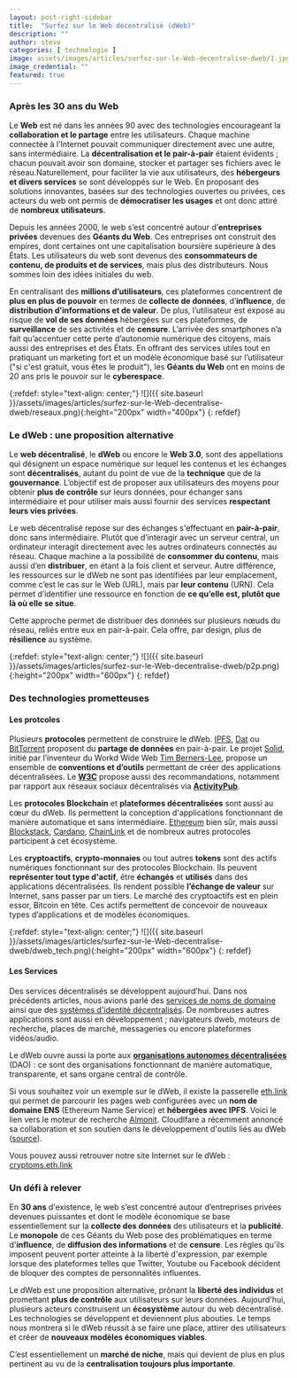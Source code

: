 ```yaml
---
layout: post-right-sidebar
title:  "Surfez sur le Web décentralisé (dWeb)"
description: ""
author: steve
categories: [ technologie ]
image: assets/images/articles/surfez-sur-le-Web-decentralise-dweb/1.jpg
image_credential: ""
featured: true
---
```


### Après les 30 ans du Web 

Le **Web** est né dans les années 90 avec des technologies encourageant la **collaboration et le partage** entre les utilisateurs. Chaque machine connectée à l’Internet pouvait communiquer directement avec une autre, sans intermédiaire. La **décentralisation et le pair-à-pair** étaient évidents ; chacun pouvait avoir son domaine, stocker et partager ses fichiers avec le réseau.Naturellement, pour faciliter la vie aux utilisateurs, des **hébergeurs et divers services** se sont développés sur le Web. En proposant des solutions innovantes, basées sur des technologies ouvertes ou privées, ces acteurs du web ont permis de **démocratiser les usages** et ont donc attiré de **nombreux utilisateurs**. 

Depuis les années 2000, le web s’est concentré autour d’**entreprises privées** devenues des **Géants du Web**. Ces entreprises ont construit des empires, dont certaines ont une capitalisation boursière supérieure à des États. Les utilisateurs du web sont devenus des **consommateurs de contenu, de produits et de services**, mais plus des distributeurs. Nous sommes loin des idées initiales du web. 

En centralisant des **millions d’utilisateurs**, ces plateformes concentrent de **plus en plus de pouvoir** en termes de **collecte de données**, d’**influence**, de **distribution d’informations et de valeur**. De plus, l’utilisateur est exposé au risque de **vol de ses données** hébergées sur ces plateformes, de **surveillance** de ses activités et de **censure**. L’arrivée des smartphones n’a fait qu’accentuer cette perte d’autonomie numérique des citoyens, mais aussi des entreprises et des États. En offrant des services utiles tout en pratiquant un marketing fort et un modèle économique basé sur l’utilisateur ("si c'est gratuit, vous êtes le produit"), les **Géants du Web** ont en moins de 20 ans pris le pouvoir sur le **cyberespace**.

{:refdef: style="text-align: center;"}
![]({{ site.baseurl }}/assets/images/articles/surfez-sur-le-Web-decentralise-dweb/reseaux.png){:height="200px" width="400px"}
{: refdef}

### Le dWeb : une proposition alternative

Le **web décentralisé**, le **dWeb** ou encore le **Web 3.0**, sont des appellations qui désignent un espace numérique sur lequel les contenus et les échanges sont **décentralisés**, autant du point de vue de la **technique** que de la **gouvernance**. L’objectif est de proposer aux utilisateurs des moyens pour obtenir **plus de contrôle** sur leurs données, pour échanger sans intermédiaire et pour utiliser mais aussi fournir des services **respectant leurs vies privées**.

Le web décentralisé repose sur des échanges s'effectuant en **pair-à-pair**, donc sans intermédiaire. Plutôt que d’interagir avec un serveur central, un ordinateur interagit directement avec les autres ordinateurs connectés au réseau. Chaque machine a la possibilité de **consommer du contenu**, mais aussi d’en **distribuer**, en étant à la fois client et serveur. Autre différence, les ressources sur le dWeb ne sont pas identifiées par leur emplacement, comme c’est le cas sur le Web (URL), mais par **leur contenu** (URN). Cela permet d’identifier une ressource en fonction de **ce qu’elle est, plutôt que là où elle se situe**. 

Cette approche permet de distribuer des données sur plusieurs nœuds du réseau, reliés entre eux en pair-à-pair. Cela offre, par design, plus de **résilience** au système.  

{:refdef: style="text-align: center;"}
![]({{ site.baseurl }}/assets/images/articles/surfez-sur-le-Web-decentralise-dweb/p2p.png){:height="200px" width="600px"}
{: refdef}

### Des technologies prometteuses

#### Les protcoles

Plusieurs **protocoles** permettent de construire le dWeb. [IPFS](https://ipfs.io/), [Dat](https://dat.foundation/) ou [BitTorrent](https://www.bittorrent.com/fr/) proposent du **partage de données** en pair-à-pair.  Le projet [Solid](https://solid.mit.edu/), initié par l’inventeur du Workd Wide Web [Tim Berners-Lee](https://fr.wikipedia.org/wiki/Tim_Berners-Lee), propose un ensemble de **conventions et d’outils** permettant de créer des applications décentralisées. Le [**W3C**](https://www.w3.org/) propose aussi des recommandations, notamment par rapport aux réseaux sociaux décentralisés via [**ActivityPub**](https://www.w3.org/TR/activitypub/).

Les **protocoles Blockchain** et **plateformes décentralisées** sont aussi au cœur du dWeb. Ils permettent la conception d'applications fonctionnant de manière automatique et sans intermédiaire. [Ethereum](https://ethereum.org/fr/) bien sûr, mais aussi [Blockstack](https://www.blockstack.org/), [Cardano](https://cardano.org/), [ChainLink](https://fr.investing.com/crypto/chainlink) et de nombreux autres protocoles participent à cet écosystème. 

Les **cryptoactifs**, **crypto-monnaies** ou tout autres **tokens** sont des actifs numériques fonctionnant sur des protocoles Blockchain. Ils peuvent **représenter tout type d'actif**, être **échangés** et **utilisés** dans des applications décentralisées. Ils rendent possible **l’échange de valeur** sur Internet, sans passer par un tiers. Le marché des cryptoactifs est en plein essor, Bitcoin en tête. Ces actifs permettent de concevoir de nouveaux types d’applications et de modèles économiques.

{:refdef: style="text-align: center;"}
![]({{ site.baseurl }}/assets/images/articles/surfez-sur-le-Web-decentralise-dweb/dweb_tech.png){:height="200px" width="600px"}
{: refdef}

#### Les Services

Des services décentralisés se développent aujourd’hui. Dans nos précédents articles, nous avions parlé des [services de noms de domaine](https://cryptoms.fr/technologie/2020/04/09/dns-on-blockchain-prochaine-evolution-des-noms-de-domaine.html) ainsi que des [systèmes d'identité décentralisés](https://cryptoms.fr/technologie/2020/10/01/l-identite-decentralisee-reprenez-le-controle-sur-vos-donnees.html). De nombreuses autres applications sont aussi en développement ; navigateurs dweb, moteurs de recherche, places de marché, messageries ou encore plateformes vidéos/audio.

Le dWeb ouvre aussi la porte aux [**organisations autonomes décentralisées**](https://fr.wikipedia.org/wiki/Organisation_autonome_d%C3%A9centralis%C3%A9e) (DAO) : ce sont des organisations fonctionnant de manière automatique, transparente, et sans organe central de contrôle. 

Si vous souhaitez voir un exemple sur le dWeb, il existe la passerelle [eth.link](eth.link) qui permet de parcourir les pages web configurées avec un **nom de domaine ENS** (Ethereum Name Service) et **hébergées avec IPFS**. Voici le lien vers le moteur de recherche [Almonit](https://almonit.eth.link). Cloudlfare a récemment annoncé sa collaboration et son soutien dans le développement d'outils liés au dWeb ([source](https://blog.cloudflare.com/cloudflare-distributed-web-resolver/)).

Vous pouvez aussi retrouver notre site Internet sur le dWeb : [cryptoms.eth.link](https://cryptoms.eth.link) 

### Un défi à relever

En **30 ans** d'existence, le web s’est concentré autour d’entreprises privées devenues puissantes et dont le modèle économique se base essentiellement sur la **collecte des données** des utilisateurs et la **publicité**. Le **monopole** de ces Géants du Web pose des problématiques en terme d'**influence**, de **diffusion des informations** et de **censure**. Les règles qu'ils imposent peuvent porter atteinte à la liberté d'expression, par exemple lorsque des plateformes telles que Twitter, Youtube ou Facebook décident de bloquer des comptes de personnalités influentes. 

Le dWeb est une proposition alternative, prônant la **liberté des individus** et promettant **plus de contrôle** aux utilisateurs sur leurs données. Aujourd'hui, plusieurs acteurs construisent un **écosystème** autour du web décentralisé. Les technologies se développent et deviennent plus abouties. Le temps nous montrera si le dWeb réussit à se faire une place, attirer des utilisateurs et créer de **nouveaux modèles économiques viables**. 

C’est essentiellement un **marché de niche**, mais qui devient de plus en plus pertinent au vu de la **centralisation toujours plus importante**. 


